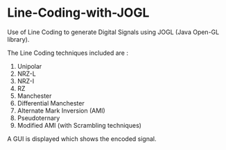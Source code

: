 # Line-Coding-with-JOGL
Use of Line Coding to generate Digital Signals using JOGL (Java Open-GL library).

The Line Coding techniques included are :
1. Unipolar
2. NRZ-L
3. NRZ-I
4. RZ
5. Manchester
6. Differential Manchester
7. Alternate Mark Inversion (AMI)
8. Pseudoternary
9. Modified AMI (with Scrambling techniques)

A GUI is displayed which shows the encoded signal.
